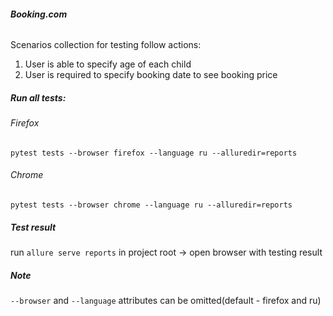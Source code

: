 ###### **Booking.com**

Scenarios collection for testing follow actions:
1. User is able to specify age of each child
2. User is required to specify booking date to see booking price


##### Run all tests:

###### Firefox 
`pytest tests --browser firefox --language ru --alluredir=reports`

###### Chrome
`pytest tests --browser chrome --language ru --alluredir=reports`

##### Test result
run `allure serve reports` in project root  -> open browser with testing result

##### Note
`--browser` and `--language` attributes can be omitted(default - firefox and ru)

